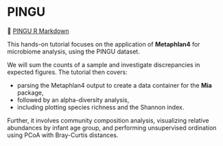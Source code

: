 # PINGU

📑 [PINGU R Markdown](HOp1_Metaphlan4.Rmd)

This hands-on tutorial focuses on the application of **Metaphlan4** for microbiome analysis,
using the PINGU dataset.

We will sum the counts of a sample and investigate discrepancies in expected figures.
The tutorial then covers:

* parsing the Metaphlan4 output to create a data container for the **Mia** package,
* followed by an alpha-diversity analysis,
* including plotting species richness and the Shannon index.


Further, it involves community composition analysis, visualizing relative abundances by infant age group,
and performing unsupervised ordination using PCoA with Bray-Curtis distances. 

